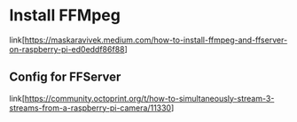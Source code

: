# Install FFMpeg

link[<https://maskaravivek.medium.com/how-to-install-ffmpeg-and-ffserver-on-raspberry-pi-ed0eddf86f88>]

## Config for FFServer

link[<https://community.octoprint.org/t/how-to-simultaneously-stream-3-streams-from-a-raspberry-pi-camera/11330>]
